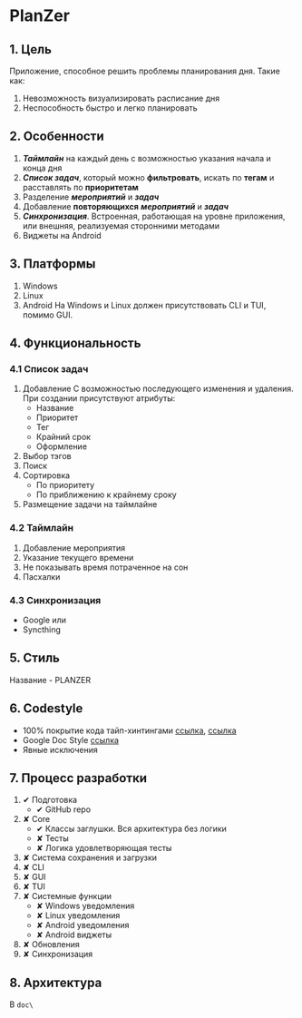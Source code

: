 # PlanZer

## 1. Цель
Приложение, способное решить проблемы планирования дня. Такие как:
1. Невозможность визуализировать расписание дня
2. Неспособность быстро и легко планировать


## 2. Особенности
1. ***Таймлайн*** на каждый день с возможностью указания начала и конца дня
2. ***Список задач***, который можно **фильтровать**, искать по **тегам** и расставлять по **приоритетам**
3. Разделение ***мероприятий*** и ***задач***
4. Добавление **повторяющихся** ***мероприятий*** и ***задач***
5. ***Синхронизация***. Встроенная, работающая на уровне приложения, или внешняя, реализуемая сторонними методами
6. Виджеты на Android 


## 3. Платформы 
1. Windows
2. Linux
3. Android
На Windows и Linux должен присутствовать CLI и TUI, помимо GUI. 


## 4. Функциональность

### 4.1 Список задач
1. Добавление
	С возможностью последующего изменения и удаления. При создании присутствуют атрибуты:
	- Название
	- Приоритет
	- Тег
	- Крайний срок
	- Оформление
2. Выбор тэгов
3. Поиск
4. Сортировка
	- По приоритету
	- По приближению к крайнему сроку
5. Размещение задачи на таймлайне

### 4.2 Таймлайн
1. Добавление мероприятия
2. Указание текущего времени
3. Не показывать время потраченное на сон
4. Пасхалки

### 4.3 Синхронизация
- Google
	или
- Syncthing


## 5. Стиль
Название - PLANZER


## 6. Codestyle
- 100% покрытие кода тайп-хинтингами [ссылка](https://youtu.be/dKxiHlZvULQ ), [ссылка](https://youtu.be/etkNsCRoKNY)
- Google Doc Style [ссылка](https://sphinxcontrib-napoleon.readthedocs.io/en/latest/example_google.html)
- Явные исключения


## 7. Процесс разработки
1. ✔ Подготовка
	- ✔ GitHub repo
2. ✘ Core
	- ✔ Классы заглушки. Вся архитектура без логики
	- ✘ Тесты
	- ✘ Логика удовлетворяющая тесты 
3. ✘ Система сохранения и загрузки
4. ✘ CLI
5. ✘ GUI
6. ✘ TUI
7. ✘ Системные функции
	- ✘ Windows уведомления
	- ✘ Linux уведомления
	- ✘ Android уведомления
	- ✘ Android виджеты
8. ✘ Обновления
9. ✘ Синхронизация


## 8. Архитектура
В `doc\`
